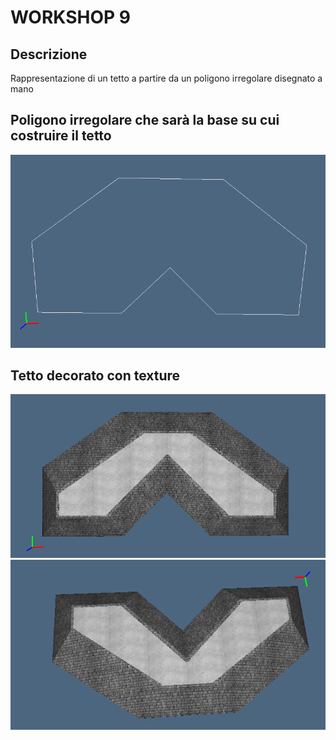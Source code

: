 # WORKSHOP 9

## Descrizione
Rappresentazione di un tetto a partire da un poligono irregolare disegnato a mano
## Poligono irregolare che sarà la base su cui costruire il tetto
![alt text](https://github.com/manusgnao/ggpl/blob/master/2016-12-16/images/poligono.PNG "Modello")
## Tetto decorato con texture
![alt text](https://github.com/manusgnao/ggpl/blob/master/2016-12-16/images/roof.PNG "Riproduzione edificio)")
![alt text](https://github.com/manusgnao/ggpl/blob/master/2016-12-16/images/roof2.PNG "Riproduzione edificio")
